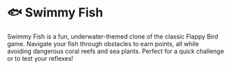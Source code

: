 # 🐟 Swimmy Fish
Swimmy Fish is a fun, underwater-themed clone of the classic Flappy Bird game. Navigate your fish through obstacles to earn points, all while avoiding dangerous coral reefs and sea plants. Perfect for a quick challenge or to test your reflexes!

